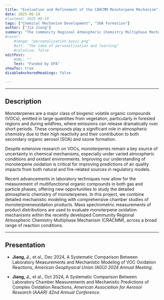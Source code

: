 ```yaml
---
title: "Evaluation and Refinement of the CARCMM Monoterpene Mechanism" 
date: 2025-06-19
#lastmod: 2025-06-19
tags: ["Chemical Mechanism Development", "SOA Formation"]
author: ["Jia Jiang"]
summary: "The Community Regional Atmospheric Chemistry Multiphase Mechanism (CRACMM) is a state-of-the-science chemical mechanism developed by the U.S. EPA for the Community Multiscale Air Quality Modeling System (CMAQ). This project aims to evaluate the accuracy of monoterpene chemistry representation in CRACMM using advanced mass spectrometry data, with a focus on detailed gas- and particle-phase products."
#cover:
    #image: "personalization_basic.png"
    #alt: "The idea of personalization and learning"
    #relative: false
editPost:
    #URL: ""
    Text: "Funded by EPA"
showToc: true
disableAnchoredHeadings: false

---
```


---

## Description
Monoterpenes are a major class of biogenic volatile organic compounds (VOCs), emitted in large quantities from vegetation, particularly in forested regions and during wildfires, where emissions can release dramatically over short periods. These compounds play a significant role in atmospheric chemistry due to their high reactivity and their contribution to both secondary organic aerosol (SOA) and ozone formation. 

Despite extensive research on VOCs, monoterpenes remain a key source of uncertainty in chemical mechanisms, especially under varied atmospheric conditions and oxidant environments. Improving our understanding of monoterpene oxidation is critical for improving predictions of air quality impacts from both natural and fire-related sources in regulatory models.

Recent advancements in laboratory techniques now allow for the measurement of multifunctional organic compounds in both gas and particle phases, offering new opportunities to study the detailed atmospheric chemistry of monoterpenes. In this project, we combine detailed mechanistic modeling with comprehensive chamber studies of monoterpneneoxidation products. Mass spectrometric measurements of product distributions are used to evaluate monoterpene oxidation mechanisms within the recently developed Community Regional Atmospheric Chemistry Multiphase Mechanism (CRACMM), across a broad range of reaction conditions.


---

## Presentation
 * **Jiang, J.**, et al., Dec 2024, A Systematic Comparison Between Laboratory Measurements and Mechanistic Modeling of VOC Oxidation Reactions, *American Geophysical Union (AGU) 2024 Annual Meeting*.

 * **Jiang, J.**, et al., Oct 2024, A Systematic Comparison Between Laboratory Chamber Measurements and Mechanistic Predictions of Complex Oxidation Reactions, *American Association for Aerosol Research (AAAR) 42nd Annual Conference*.